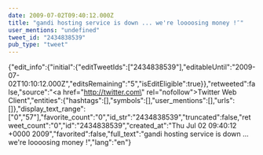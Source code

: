 ```yaml
---
date: 2009-07-02T09:40:12.000Z
title: "gandi hosting service is down ... we're loooosing money !″"
user_mentions: "undefined"
tweet_id: "2434838539"
pub_type: "tweet"
---
```

{"edit_info":{"initial":{"editTweetIds":["2434838539"],"editableUntil":"2009-07-02T10:10:12.000Z","editsRemaining":"5","isEditEligible":true}},"retweeted":false,"source":"<a href=\"http://twitter.com\" rel=\"nofollow\">Twitter Web Client</a>","entities":{"hashtags":[],"symbols":[],"user_mentions":[],"urls":[]},"display_text_range":["0","57"],"favorite_count":"0","id_str":"2434838539","truncated":false,"retweet_count":"0","id":"2434838539","created_at":"Thu Jul 02 09:40:12 +0000 2009","favorited":false,"full_text":"gandi hosting service is down ... we're loooosing money !","lang":"en"}
